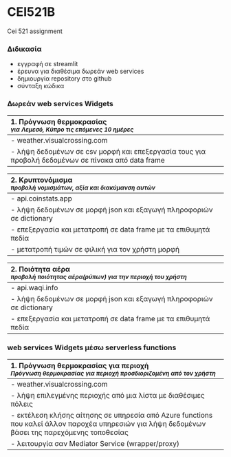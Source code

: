 # CEI521B
Cei 521 assignment

### Διδικασία
- εγγραφή σε streamlit
- έρευνα για διαθέσιμα δωρεάν web services
- δημιουργία repository στο github
- σύνταξη κώδικα

### Δωρεάν web services Widgets

| <div style="text-align: left">1. **Πρόγνωση θερμοκρασίας**</div> <div style="text-align: left"><small>*για Λεμεσό, Κύπρο τις επόμενες 10 ημέρες*<small></div> |
|---------------------------------------------------------------------------------------------------------------------------------------------------------------|
| - weather.visualcrossing.com                                                                                                                                  |
| - λήψη δεδομένων σε csv μορφή και επεξεργασία τους για προβολή δεδομένων σε πίνακα από data frame                                                             |

| <div style="text-align: left">2. **Kρυπτονόμισμα**</div> <div style="text-align: left"><small>*προβολή νομισμάτων, αξία και διακύμανση αυτών* </small></div> |
|--------------------------------------------------------------------------------------------------------------------------------------------------------------|
| - api.coinstats.app                                                                                                                                          | 
| - λήψη δεδομένων σε μορφή json και εξαγωγή πληροφοριών σε dictionary                                                                                         |
| - επεξεργασία και μετατροπή σε data frame με τα επιθυμητά πεδία                                                                                              |
| - μετατροπή τιμών σε φιλική για τον χρήστη μορφή                                                                                                             |

| <div style="text-align: left">2. **Ποιότητα αέρα**</div> <div style="text-align: left"><small>*προβολή ποιότητας αέρα(ρύπων) για την περιοχή του χρήστη* </small></div> |
|-------------------------------------------------------------------------------------------------------------------------------------------------------------------------|
| - api.waqi.info                                                                                                                                                         | 
| - λήψη δεδομένων σε μορφή json και εξαγωγή πληροφοριών σε dictionary                                                                                                    |
| - επεξεργασία και μετατροπή σε data frame με τα επιθυμητά πεδία                                                                                                         |

### web services Widgets μέσω serverless functions

| <div style="text-align: left">1. **Πρόγνωση θερμοκρασίας για περιοχή**</div> <div style="text-align: left"><small>*Πρόγνωση θερμοκρασίας για περιοχή προσδιοριζομένη από τον χρήστη*<small></div> |
|---------------------------------------------------------------------------------------------------------------------------------------------------------------------------------------------------|
| - weather.visualcrossing.com                                                                                                                                                                      |
| - λήψη επιλεγμένης περιοχής από μια λίστα με διαθέσιμες πόλεις                                                                                                                                    |
| - εκτέλεση κλήσης αίτησης σε υπηρεσία από Azure functions που καλεί άλλον παροχέα υπηρεσιών για λήψη δεδομένων βάσει της παρεχόμενης τοποθεσίας                                                   |
| - λειτουργία σαν Mediator Service (wrapper/proxy)                                                                                                                                                 |


